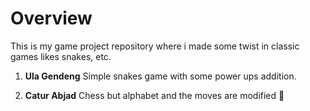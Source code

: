# Overview
This is my game project repository where i made some twist in classic games likes snakes, etc. 

1. **Ula Gendeng**
Simple snakes game with some power ups addition.

2. **Catur Abjad**
Chess but alphabet and the moves are modified :moyai:
